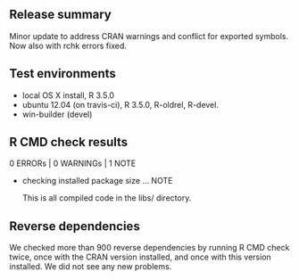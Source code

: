 ## Release summary

Minor update to address CRAN warnings and conflict for exported symbols.  Now also with rchk errors fixed.

## Test environments

* local OS X install, R 3.5.0
* ubuntu 12.04 (on travis-ci), R 3.5.0, R-oldrel, R-devel.
* win-builder (devel)

## R CMD check results

0 ERRORs | 0 WARNINGs | 1 NOTE

* checking installed package size ... NOTE

  This is all compiled code in the libs/ directory.

## Reverse dependencies

We checked more than 900 reverse dependencies by running R CMD check twice, once with the CRAN version installed, and once with this version installed. We did not see any new problems.

